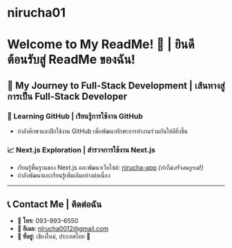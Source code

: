# nirucha01

# Welcome to My ReadMe! 🦉 | ยินดีต้อนรับสู่ ReadMe ของฉัน!

## 🚀 My Journey to Full-Stack Development | เส้นทางสู่การเป็น Full-Stack Developer

### 📝 Learning GitHub | เรียนรู้การใช้งาน GitHub

- กำลังศึกษาและฝึกใช้งาน GitHub เพื่อพัฒนาทักษะการทำงานร่วมกันให้ดียิ่งขึ้น

### 📈 Next.js Exploration | สำรวจการใช้งาน Next.js

- เรียนรู้พื้นฐานของ Next.js และพัฒนาเว็บไซต์: [nirucha-app](https://nirucha-app.netlify.app/) _(ยังไม่เสร็จสมบูรณ์!)_
- กำลังพัฒนาและเรียนรู้เพิ่มเติมอย่างต่อเนื่อง

---

## 📞 Contact Me | ติดต่อฉัน

- **📱 โทร:** 093-993-6550
- **📧 อีเมล:** nIrucha0012@gmail.com
- **📍 ที่อยู่:** เชียงใหม่, ประเทศไทย 💙
